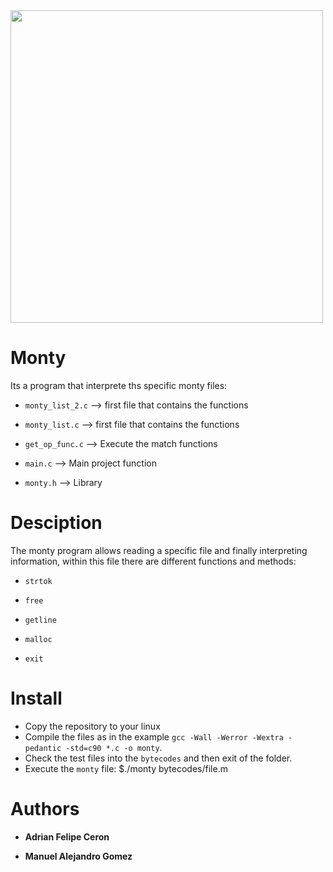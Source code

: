 <img  src  =  "https://www.holbertonschool.com/holberton-logo.png" width  =  "500"/>


# Monty

Its a program that interprete ths specific monty files:

- `monty_list_2.c` --> first file that contains the functions

- `monty_list.c` --> first file that contains the functions

- `get_op_func.c` --> Execute the match functions

- `main.c` --> Main project function

- `monty.h` --> Library

  


# Desciption

The monty program allows reading a specific file and finally interpreting information, within this file there are different functions and methods:

- `strtok`

-  `free`

- `getline`

- `malloc`

- `exit`


# Install
- Copy the repository to your linux 
- Compile the files as in the example `gcc -Wall -Werror -Wextra -pedantic -std=c90 *.c -o monty`.
- Check the test files into the `bytecodes` and then exit of the folder.
- Execute the `monty` file: $./monty bytecodes/file.m
  
  

# Authors

  

- **Adrian Felipe Ceron**

  

- **Manuel Alejandro Gomez**
